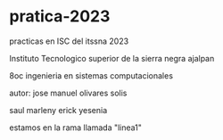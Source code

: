 # pratica-2023

practicas en ISC del itssna 2023

Instituto Tecnologico superior de la sierra negra ajalpan

8oc ingenieria en sistemas computacionales 

autor: jose manuel olivares solis

saul
marleny
erick
yesenia

estamos en la rama llamada "linea1"

